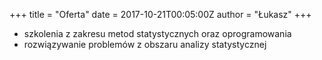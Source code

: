 +++
title = "Oferta"
date = 2017-10-21T00:05:00Z
author = "Łukasz"
+++

- szkolenia z zakresu metod statystycznych oraz oprogramowania
- rozwiązywanie problemów z obszaru analizy statystycznej
